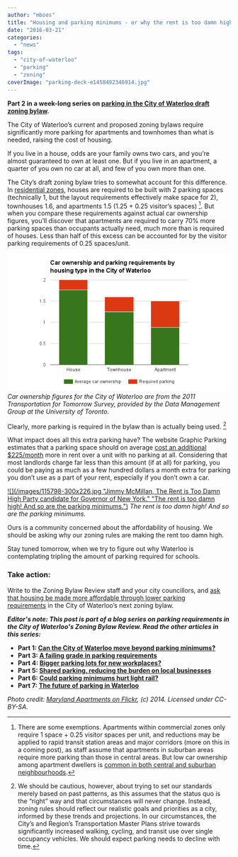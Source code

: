 ```yaml
---
author: "mboos"
title: "Housing and parking minimums - or why the rent is too damn high"
date: "2016-03-21"
categories: 
  - "news"
tags: 
  - "city-of-waterloo"
  - "parking"
  - "zoning"
coverImage: "parking-deck-e1458492346914.jpg"
---
```


**Part 2 in a week-long series on [parking in the City of Waterloo draft zoning bylaw](/blog/2016/03/20/can-the-city-of-waterloo-move-beyond-parking-minimums/).**

The City of Waterloo’s current and proposed zoning bylaws require significantly more parking for apartments and townhomes than what is needed, raising the cost of housing.

If you live in a house, odds are your family owns two cars, and you’re almost guaranteed to own at least one. But if you live in an apartment, a quarter of you own no car at all, and few of you own more than one. <!--more-->

The City’s draft zoning bylaw tries to somewhat account for this difference. In [residential zones](https://www.waterloo.ca/en/contentresources/resources/business/ZBR_draft_section7_residential_R1_RMU.pdf), houses are required to be built with 2 parking spaces (technically 1, but the layout requirements effectively make space for 2), townhouses 1.6, and apartments 1.5 (1.25 + 0.25 visitor’s spaces) [^1]. But when you compare these requirements against actual car ownership figures, you’ll discover that apartments are required to carry 70% more parking spaces than occupants actually need, much more than is required of houses. Less than half of this excess can be accounted for by the visitor parking requirements of 0.25 spaces/unit.

[![](/images/image-2.png "Car ownership and parking minimums")](/images/image-2.png)
*Car ownership figures for the City of Waterloo are from the 2011 Transportation for Tomorrow Survey, provided by the Data Management Group at the University of Toronto.*

Clearly, more parking is required in the bylaw than is actually being used. [^2]

What impact does all this extra parking have? The website Graphic Parking estimates that a parking space should on average [cost an additional $225/month](https://graphingparking.com/2015/06/02/how-much-does-parking-increase-rent/) more in rent over a unit with no parking at all. Considering that most landlords charge far less than this amount (if at all) for parking, you could be paying as much as a few hundred dollars a month extra for parking you don’t use as a part of your rent, especially if you don’t own a car.

[![](/images/115798-300x226.jpg "Jimmy McMillan, The Rent is Too Damn High Party candidate for Governor of New York." "The rent is too damn high! And so are the parking minimums.")](/images/115798.jpg)
*The rent is too damn high! And so are the parking minimums.*

Ours is a community concerned about the affordability of housing. We should be asking why our zoning rules are making the rent too damn high.  

Stay tuned tomorrow, when we try to figure out why Waterloo is contemplating tripling the amount of parking required for schools.

[^1]: There are some exemptions. Apartments within commercial zones only require 1 space + 0.25 visitor spaces per unit, and reductions may be applied to rapid transit station areas and major corridors (more on this in a coming post), as staff assume that apartments in suburban areas require more parking than those in central areas. But low car ownership among apartment dwellers is [common in both central and suburban neighbourhoods](https://gist.github.com/mboos/d91192fbee31bd8335c3).

[^2]: We should be cautious, however, about trying to set our standards merely based on past patterns, as this assumes that the status quo is the “right” way and that circumstances will never change. Instead, zoning rules should reflect our realistic goals and priorities as a city, informed by these trends and projections. In our circumstances, the City’s and Region’s Transportation Master Plans strive towards significantly increased walking, cycling, and transit use over single occupancy vehicles. We should expect parking needs to decline with time.

### Take action:

Write to the Zoning Bylaw Review staff and your city councillors, and [ask that housing be made more affordable through lower parking requirements](https://contact.tritag.ca/parking/) in the City of Waterloo’s next zoning bylaw.

**_Editor's note: This post is part of a blog series on parking requirements in the City of Waterloo's Zoning Bylaw Review. Read the other articles in this series:_**

- **Part 1: [Can the City of Waterloo move beyond parking minimums?](/blog/2016/03/20/can-the-city-of-waterloo-move-beyond-parking-minimums/)**
- **Part 3: [A failing grade in parking requirements](/blog/2016/03/22/a-failing-grade-in-parking-requirements/)**
- **Part 4: [Bigger parking lots for new workplaces?](/blog/2016/03/23/bigger-parking-lots-for-new-workplaces/)**
- **Part 5: [Shared parking, reducing the burden on local businesses](/blog/2016/03/24/shared-parking-reducing-the-burden-on-local-businesses/)**
- ****Part 6: [Could parking minimums hurt light rail?](/blog/2016/03/28/could-parking-minimums-hurt-light-rail/)****
- **Part 7: [The future of parking in Waterloo](/blog/2016/03/29/the-future-of-parking-in-waterloo/)**

_Photo credit: [Maryland Apartments on Flickr](https://flic.kr/p/pp6Hqv), (c) 2014. Licensed under CC-BY-SA._
